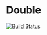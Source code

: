 # Double

[![Build Status](https://travis-ci.org/shostakovich/double.svg)](https://travis-ci.org/shostakovich/double)